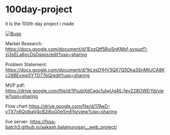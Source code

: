 # 100day-project
it is the 100th day project i made

[![Bugs](https://sonarcloud.io/api/project_badges/measure?project=fssa-batch3_aakash.balamurugan__web_project&metric=bugs)](https://sonarcloud.io/summary/new_code?id=fssa-batch3_aakash.balamurugan__web_project)

Market Research:
https://docs.google.com/document/d/1EozQtf5ByiSnKMsf-svxuzf1-zj3sELa6ocDsDqipis/edit?usp=sharing

Problem Statement:
https://docs.google.com/document/d/1kLesD1HV3QX7Q5Dka3SnMtUCA8Kc28BEvmp5YTD77bQ/edit?usp=sharing 

MVP pdf:
https://drive.google.com/file/d/1PuzbXdCagc1ulwUg4ILj1ev228OWEjYd/view?usp=sharing

Flow chart
https://drive.google.com/file/d/17AeD-vTX7x6QsIbaV4cB2i6oG0eSmEfq/view?usp=sharing

live server:
https://fssa-batch3.github.io/aakash.balamurugan__web_project/
